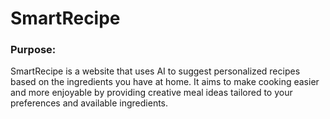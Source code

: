 # SmartRecipe

### Purpose: 
SmartRecipe is a website that uses AI to suggest personalized recipes based on the ingredients you have at home. It aims to make cooking easier and more enjoyable by providing creative meal ideas tailored to your preferences and available ingredients.
